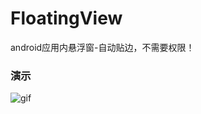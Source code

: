 # FloatingView
android应用内悬浮窗-自动贴边，不需要权限！

### 演示
![gif](https://github.com/wangtaoT/FloatingView/blob/master/2019-02-16.gif)